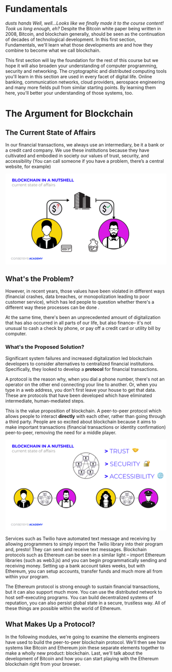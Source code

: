 Fundamentals
============

**dusts hands* Well, well...Looks like we finally made it to the course content! Took us long enough, eh?*  Despite the Bitcoin white paper being written in 2008, Bitcoin, and blockchain generally, should be seen as the continuation of decades of technological development. In this first section, Fundamentals, we'll learn what those developments are and how they combine to become what we call blockchain.

This first section will lay the foundation for the rest of this course but we hope it will also broaden your understanding of computer programming, security and networking. The cryptographic and distributed computing tools you'll learn in this section are used in every facet of digital life. Online banking, communication networks, cloud providers, aerospace engineering and many more fields pull from similar starting points. By learning them here, you'll better your understanding of those systems, too.

The Argument for Blockchain
===========================

The Current State of Affairs
----------------------------

In our financial transactions, we always use an intermediary, be it a bank or a credit card company. We use these institutions because they have cultivated and embodied in society our values of trust, security, and accessibility (You can call someone if you have a problem, there’s a central website, for example)

![illustration showing two people need a bank to interact](../../img/S01/argument-for-blockchain-1.png)  
  
What's the Problem?
-------------------

However, in recent years, those values have been violated in different ways (financial crashes, data breaches, or monopolization leading to poor customer service), which has led people to question whether there's a different way these processes can be done . 

At the same time, there's been an unprecedented amount of digitalization that has also occurred in all parts of our life, but also finance– it's not unusual to cash a check by phone, or pay off a credit card or utility bill by computer. 

### What's the Proposed Solution?

Significant system failures and increased digitalization led blockchain developers to consider alternatives to centralized financial institutions. Specifically, they looked to develop a **protocol** for financial transactions. 

A protocol is the reason why, when you dial a phone number, there's not an operator on the other end connecting your line to another. Or, when you type in a web address, you don't first leave your house to get that data. These are protocols that have been developed which have eliminated intermediate, human-mediated steps. 

This is the value proposition of blockchain. A peer-to-peer protocol which allows people to interact **directly** with each other, rather than going through a third party. People are so excited about blockchain because it aims to make important transactions (financial transactions or identity confirmation) peer-to-peer, removing the need for a middle player. 

![illustration showing peer-to-peer protocols](../../img/S01/argument-for-blockchain-3.png)   

Services such as Twilio have automated text message and receiving by allowing programmers to simply import the Twilio library into their program and, presto! They can send and receive text messages. Blockchain protocols such as Ethereum can be seen in a similar light – import Ethereum libraries (such as web3.js) and you can begin programmatically sending and receiving money. Setting up a bank account takes weeks, but with Ethereum, you can setup accounts, transfer funds and much more all from within your program. 

The Ethereum protocol is strong enough to sustain financial transactions, but it can also support much more. You can use the distributed network to host self-executing programs. You can build decentralized systems of reputation, you can also persist global state in a secure, trustless way. All of these things are possible within the world of Ethereum. 

What Makes Up a Protocol?
-------------------------

In the following modules, we're going to examine the elements engineers have used to build the peer-to-peer blockchain protocol. We'll then see how systems like Bitcoin and Ethereum join these separate elements together to make a wholly new product: blockchain. Last, we'll talk about the development of Bitcoin and how you can start playing with the Ethereum blockchain right from your browser.

 
